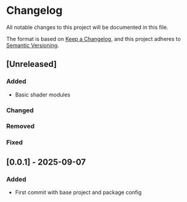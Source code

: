 # Changelog

All notable changes to this project will be documented in this file.

The format is based on [Keep a Changelog](https://keepachangelog.com/en/1.1.0/),
and this project adheres to [Semantic Versioning](https://semver.org/spec/v2.0.0.html).

## [Unreleased]

### Added

- Basic shader modules

### Changed

### Removed

### Fixed

## [0.0.1] - 2025-09-07

### Added

- First commit with base project and package config